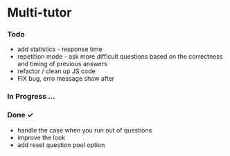 # Multi-tutor

### Todo

- add statistics - response time  
- repetition mode - ask more difficult questions based on the correctness and timing of previous answers  
- refactor / clean up JS code  
- FIX bug, erro message show after 

### In Progress ...




### Done ✓
- handle the case when you run out of questions
- improve the look
- add reset question pool option
